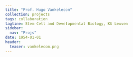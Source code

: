 ```yaml
---
title: "Prof. Hugo Vankelecom"
collection: projects
tags: collaboration
tagline: Stem Cell and Developmental Biology, KU Leuven
sidebar:
  nav: "Projs"
date: 1954-01-01
header:
  teaser: vankelecom.png
---
```


